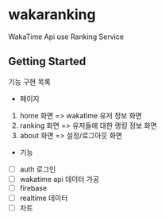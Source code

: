 # wakaranking

WakaTime Api use Ranking Service

## Getting Started

기능 구현 목록 

- 페이지 

1. home 화면 => wakatime 유저 정보 화면
2. ranking 화면 => 유저들에 대한 랭킹 정보 화면
3. about 화면 => 설정/로그아웃 화면

- 기능 

- [ ] auth 로그인
- [ ] wakatime api 데이터 가공
- [ ] firebase 
- [ ] realtime 데이터 
- [ ] 차트